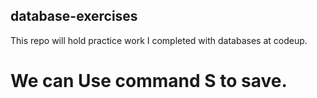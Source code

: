 ## database-exercises
This repo will hold practice work I completed with databases at codeup.
# We can Use command S to save.


